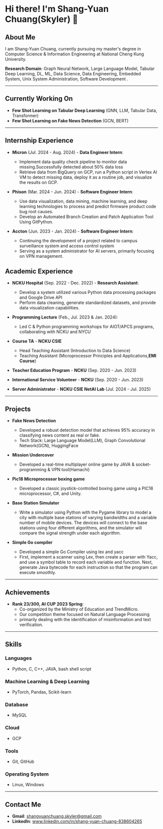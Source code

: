 # Hi there! I'm Shang-Yuan Chuang(Skyler) 👋

## About Me
I am Shang-Yuan Chuang, currently pursuing my master's degree in Computer Science & Information Engineering at National Cheng Kung University.

**Research Domain**: Graph Neural Network, Large Language Model, Tabular Deep Learning, DL, ML, Data Science, Data Engineering, Embedded System, Unix System Administration, Software Development
.

---

## Currently Working On
- **Few Shot Learning on Tabular Deep Learning** (GNN, LLM, Tabular Data, Transformer)
- **Few Shot Learning on Fake News Detection** (GCN, BERT)

---

## Internship Experience
- **Micron** (Jul. 2024 - Aug. 2024) - **Data Engineer Intern**:
  * Implement data quality check pipeline to monitor data missing.Successfully detected about 50% data loss
  * Retrieve data from BigQuery on GCP, run a Python script in Vertex AI VM to detect missing data, deploy it as a routine job, and visualize the results on GCP.


- **Phison** (Mar. 2024 - Jun. 2024) - **Software Engineer Intern**:
  * Use data visualization, data mining, machine learning, and deep learning technologies to process and predict firmware product code bug root causes.
  * Develop an Automated Branch Creation and Patch Application Tool Using GitPython.

- **Accton** (Jun. 2023 - Jan. 2024) - **Software Engineer Intern**:
  * Continuing the development of a project related to campus surveillance system and access control system
  * Serving as a system administrator for AI servers, primarily focusing on VPN management.




## Academic Experience
- **NCKU Hospital** (Sep. 2022 - Dec. 2022) - **Research Assistant**:
  * Develop a system utilized various Python data processing packages and Google Drive API
  * Perform data cleaning, generate standardized datasets, and provide data visualization capabilities.
  
- **Programming Lecture** (Feb., Jul. 2023 & Jan. 2024):
  * Led C & Python programming workshops for AIOT/APCS programs, collaborating with NCKU and NYCU

- **Course TA** - **NCKU CSIE**
  * Head Teaching Assistant (Introduction to Data Science)
  * Teaching Assistant (Microprocessor Principles and Applications,**EMI Course**)

- **Teacher Education Program** - **NCKU** (Sep. 2020 - Jun. 2023)
- **International Service Volunteer** - **NCKU** (Sep. 2020 - Jun. 2023)
- **Server Administrator** - **NCKU CSIE NetAI Lab** (Jul. 2024 - Jul. 2025)
---

## Projects
- **Fake News Detection**
  * Developed a robust detection model that achieves 95% accuracy in classifying news content as real or fake.
  * Tech Stack: Large Language Model(LLM), Graph Convolutional Network(GCN), HuggingFace

- **Mission Undercover**
  * Developed a real-time multiplayer online game by JAVA & socket-programming & VPN tool(Hamachi)

- **Pic18 Microprocessor boxing game**
  * Developed a classic joystick-controlled boxing game using a PIC18 microprocessor, C#, and Unity.

- **Base Station Simulator**
  * Write a simulator using Python with the Pygame library to model a city with multiple base stations of varying bandwidths and a variable number of mobile devices. The devices will connect to the base stations using four different algorithms, and the simulator will compare the signal strength under each algorithm.


- **Simple Go compiler**
  * Developed a simple Go Compiler using lex and yacc
  * First, implement a scanner using Lex, then create a parser with Yacc, and use a symbol table to record each variable and function. Next, generate Java bytecode for each instruction so that the program can execute smoothly.


---

## Achievements
- **Rank 23/300, AI CUP 2023 Spring**:
  * Co-organized by the Ministry of Education and TrendMicro.
  * Our competition theme focused on Natural Language Processing
  * primarily dealing with the identification of misinformation and text verification.


---

## Skills

### Languages
- Python, C, C++, JAVA, bash shell script

### Machine Learning & Deep Learning
- PyTorch, Pandas, Scikit-learn


### Database
- MySQL

### Cloud
- GCP

### Tools
- Git, GitHub

### Operating System
- Linux, Windows

---

## Contact Me
- **Gmail**: shangyuanchuang.skyler@gmail.com
- **LinkedIn**: www.linkedin.com/in/shang-yuan-chuang-838604265
